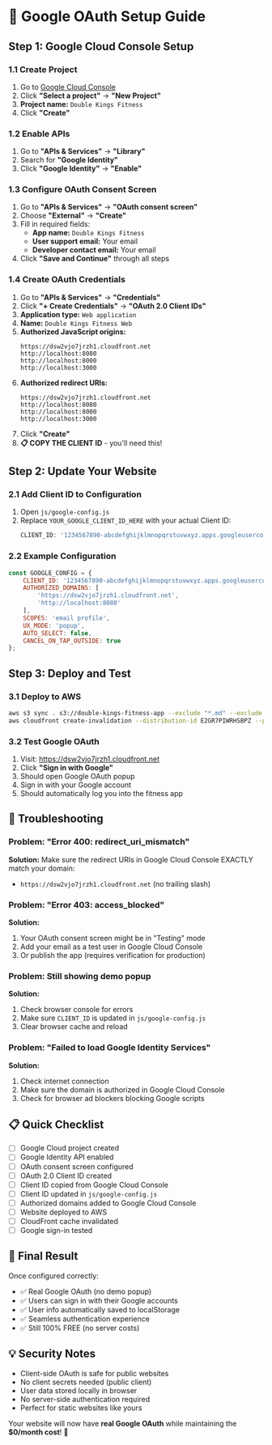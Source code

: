 # 🔐 Google OAuth Setup Guide

## Step 1: Google Cloud Console Setup

### 1.1 Create Project
1. Go to [Google Cloud Console](https://console.cloud.google.com/)
2. Click **"Select a project"** → **"New Project"**
3. **Project name:** `Double Kings Fitness`
4. Click **"Create"**

### 1.2 Enable APIs
1. Go to **"APIs & Services"** → **"Library"**
2. Search for **"Google Identity"**
3. Click **"Google Identity"** → **"Enable"**

### 1.3 Configure OAuth Consent Screen
1. Go to **"APIs & Services"** → **"OAuth consent screen"**
2. Choose **"External"** → **"Create"**
3. Fill in required fields:
   - **App name:** `Double Kings Fitness`
   - **User support email:** Your email
   - **Developer contact email:** Your email
4. Click **"Save and Continue"** through all steps

### 1.4 Create OAuth Credentials
1. Go to **"APIs & Services"** → **"Credentials"**
2. Click **"+ Create Credentials"** → **"OAuth 2.0 Client IDs"**
3. **Application type:** `Web application`
4. **Name:** `Double Kings Fitness Web`
5. **Authorized JavaScript origins:**
   ```
   https://dsw2vjo7jrzh1.cloudfront.net
   http://localhost:8080
   http://localhost:8000
   http://localhost:3000
   ```
6. **Authorized redirect URIs:**
   ```
   https://dsw2vjo7jrzh1.cloudfront.net
   http://localhost:8080
   http://localhost:8000
   http://localhost:3000
   ```
7. Click **"Create"**
8. **📋 COPY THE CLIENT ID** - you'll need this!

## Step 2: Update Your Website

### 2.1 Add Client ID to Configuration
1. Open `js/google-config.js`
2. Replace `YOUR_GOOGLE_CLIENT_ID_HERE` with your actual Client ID:
   ```javascript
   CLIENT_ID: '1234567890-abcdefghijklmnopqrstuvwxyz.apps.googleusercontent.com',
   ```

### 2.2 Example Configuration
```javascript
const GOOGLE_CONFIG = {
    CLIENT_ID: '1234567890-abcdefghijklmnopqrstuvwxyz.apps.googleusercontent.com', // Your actual Client ID
    AUTHORIZED_DOMAINS: [
        'https://dsw2vjo7jrzh1.cloudfront.net',
        'http://localhost:8080'
    ],
    SCOPES: 'email profile',
    UX_MODE: 'popup',
    AUTO_SELECT: false,
    CANCEL_ON_TAP_OUTSIDE: true
};
```

## Step 3: Deploy and Test

### 3.1 Deploy to AWS
```bash
aws s3 sync . s3://double-kings-fitness-app --exclude "*.md" --exclude "backend/*" --exclude "node_modules/*"
aws cloudfront create-invalidation --distribution-id E2GR7PIWRHSBPZ --paths "/*"
```

### 3.2 Test Google OAuth
1. Visit: https://dsw2vjo7jrzh1.cloudfront.net
2. Click **"Sign in with Google"**
3. Should open Google OAuth popup
4. Sign in with your Google account
5. Should automatically log you into the fitness app

## 🔧 Troubleshooting

### Problem: "Error 400: redirect_uri_mismatch"
**Solution:** Make sure the redirect URIs in Google Cloud Console EXACTLY match your domain:
- `https://dsw2vjo7jrzh1.cloudfront.net` (no trailing slash)

### Problem: "Error 403: access_blocked"
**Solution:** 
1. Your OAuth consent screen might be in "Testing" mode
2. Add your email as a test user in Google Cloud Console
3. Or publish the app (requires verification for production)

### Problem: Still showing demo popup
**Solution:**
1. Check browser console for errors
2. Make sure `CLIENT_ID` is updated in `js/google-config.js`
3. Clear browser cache and reload

### Problem: "Failed to load Google Identity Services"
**Solution:**
1. Check internet connection
2. Make sure the domain is authorized in Google Cloud Console
3. Check for browser ad blockers blocking Google scripts

## 📋 Quick Checklist

- [ ] Google Cloud project created
- [ ] Google Identity API enabled
- [ ] OAuth consent screen configured
- [ ] OAuth 2.0 Client ID created
- [ ] Client ID copied from Google Cloud Console
- [ ] Client ID updated in `js/google-config.js`
- [ ] Authorized domains added to Google Cloud Console
- [ ] Website deployed to AWS
- [ ] CloudFront cache invalidated
- [ ] Google sign-in tested

## 🎯 Final Result

Once configured correctly:
- ✅ Real Google OAuth (no demo popup)
- ✅ Users can sign in with their Google accounts
- ✅ User info automatically saved to localStorage
- ✅ Seamless authentication experience
- ✅ Still 100% FREE (no server costs)

## 💡 Security Notes

- Client-side OAuth is safe for public websites
- No client secrets needed (public client)
- User data stored locally in browser
- No server-side authentication required
- Perfect for static websites like yours

Your website will now have **real Google OAuth** while maintaining the **$0/month cost**! 🎉 